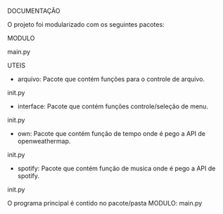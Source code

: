 DOCUMENTAÇÃO

O projeto foi modularizado com os seguintes pacotes:

MODULO

main.py

UTEIS
- arquivo: Pacote que contém funções para o controle de arquivo.

init.py

- interface: Pacote que contém funções controle/seleção de menu.

init.py

- own: Pacote que contém função de tempo onde é pego a API de openweathermap.

init.py

- spotify: Pacote que contém função de musica onde é pego a API de spotify.

init.py

O programa principal é contido no pacote/pasta MODULO: main.py
